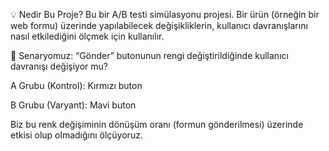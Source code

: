 💡 Nedir Bu Proje?
Bu bir A/B testi simülasyonu projesi.
Bir ürün (örneğin bir web formu) üzerinde yapılabilecek değişikliklerin, kullanıcı davranışlarını nasıl etkilediğini ölçmek için kullanılır.

🎯 Senaryomuz:
“Gönder” butonunun rengi değiştirildiğinde kullanıcı davranışı değişiyor mu?

A Grubu (Kontrol): Kırmızı buton

B Grubu (Varyant): Mavi buton

Biz bu renk değişiminin dönüşüm oranı (formun gönderilmesi) üzerinde etkisi olup olmadığını ölçüyoruz.

